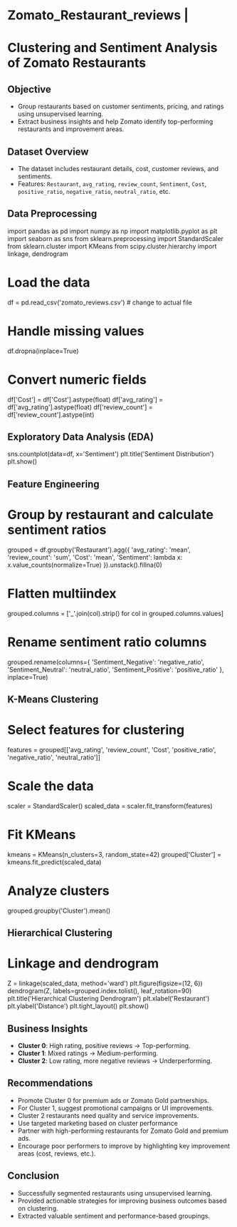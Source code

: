 # Zomato_Restaurant_reviews | 
# Clustering and Sentiment Analysis of Zomato Restaurants
## Objective
- Group restaurants based on customer sentiments, pricing, and ratings using unsupervised learning.
- Extract business insights and help Zomato identify top-performing restaurants and improvement areas.
## Dataset Overview
- The dataset includes restaurant details, cost, customer reviews, and sentiments.
- Features: `Restaurant`, `avg_rating`, `review_count`, `Sentiment`, `Cost`, `positive_ratio`, `negative_ratio`, `neutral_ratio`, etc.
## Data Preprocessing
import pandas as pd
import numpy as np
import matplotlib.pyplot as plt
import seaborn as sns
from sklearn.preprocessing import StandardScaler
from sklearn.cluster import KMeans
from scipy.cluster.hierarchy import linkage, dendrogram

# Load the data
df = pd.read_csv('zomato_reviews.csv')  # change to actual file

# Handle missing values
df.dropna(inplace=True)

# Convert numeric fields
df['Cost'] = df['Cost'].astype(float)
df['avg_rating'] = df['avg_rating'].astype(float)
df['review_count'] = df['review_count'].astype(int)
## Exploratory Data Analysis (EDA)
sns.countplot(data=df, x='Sentiment')
plt.title('Sentiment Distribution')
plt.show()
## Feature Engineering
# Group by restaurant and calculate sentiment ratios
grouped = df.groupby('Restaurant').agg({
    'avg_rating': 'mean',
    'review_count': 'sum',
    'Cost': 'mean',
    'Sentiment': lambda x: x.value_counts(normalize=True)
}).unstack().fillna(0)

# Flatten multiindex
grouped.columns = ['_'.join(col).strip() for col in grouped.columns.values]

# Rename sentiment ratio columns
grouped.rename(columns={
    'Sentiment_Negative': 'negative_ratio',
    'Sentiment_Neutral': 'neutral_ratio',
    'Sentiment_Positive': 'positive_ratio'
}, inplace=True)
## K-Means Clustering
# Select features for clustering
features = grouped[['avg_rating', 'review_count', 'Cost', 'positive_ratio', 'negative_ratio', 'neutral_ratio']]

# Scale the data
scaler = StandardScaler()
scaled_data = scaler.fit_transform(features)

# Fit KMeans
kmeans = KMeans(n_clusters=3, random_state=42)
grouped['Cluster'] = kmeans.fit_predict(scaled_data)

# Analyze clusters
grouped.groupby('Cluster').mean()
## Hierarchical Clustering
# Linkage and dendrogram
Z = linkage(scaled_data, method='ward')
plt.figure(figsize=(12, 6))
dendrogram(Z, labels=grouped.index.tolist(), leaf_rotation=90)
plt.title('Hierarchical Clustering Dendrogram')
plt.xlabel('Restaurant')
plt.ylabel('Distance')
plt.tight_layout()
plt.show()
## Business Insights
- **Cluster 0**: High rating, positive reviews → Top-performing.
- **Cluster 1**: Mixed ratings → Medium-performing.
- **Cluster 2**: Low rating, more negative reviews → Underperforming.
## Recommendations
- Promote Cluster 0 for premium ads or Zomato Gold partnerships.
- For Cluster 1, suggest promotional campaigns or UI improvements.
- Cluster 2 restaurants need quality and service improvements.
- Use targeted marketing based on cluster performance
- Partner with high-performing restaurants for Zomato Gold and premium ads.
- Encourage poor performers to improve by highlighting key improvement areas (cost, reviews, etc.).
## Conclusion
- Successfully segmented restaurants using unsupervised learning.
- Provided actionable strategies for improving business outcomes based on clustering.
- Extracted valuable sentiment and performance-based groupings.

